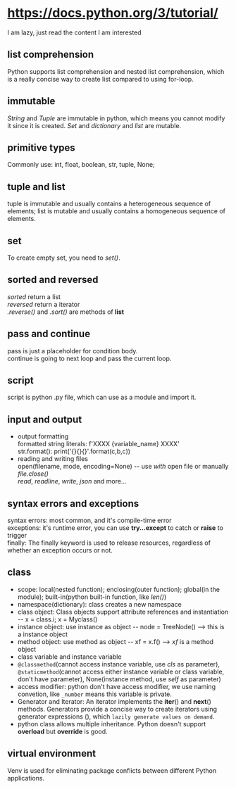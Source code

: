 # https://docs.python.org/3/tutorial/

I am lazy, just read the content I am interested

## list comprehension
Python supports list comprehension and nested list comprehension, which is a really concise way to create list compared to using for-loop.

## immutable
*String* and *Tuple* are immutable in python, which means you cannot modify it since it is created. *Set* and *dictionary* and *list* are mutable.

## primitive types
Commonly use: int, float, boolean, str, tuple, None;

## tuple and list
tuple is immutable and usually contains a heterogeneous sequence of elements; list is mutable and usually contains a homogeneous sequence of elements.  

## set
To create empty set, you need to *set()*.

## sorted and reversed
*sorted* return a list  
*reversed* return a iterator  
*.reverse()* and *.sort()* are methods of **list**

## pass and continue
pass is just a placeholder for condition body.  
continue is going to next loop and pass the current loop.

## script
script is python .py file, which can use as a module and import it.

## input and output
- output formatting  
formatted string literals: f'XXXX {variable_name} XXXX'  
str.format(): print('{}{}{}'.format(c,b,c))
- reading and writing files  
open(filename, mode, encoding=None)  -- use *with* open file or manually *file.close()*  
*read*, *readline*, *write*, *json* and more...

## syntax errors and exceptions
syntax errors: most common, and it's compile-time error  
exceptions: it's runtime error, you can use **try...except** to catch or **raise** to trigger  
finally: The finally keyword is used to release resources, regardless of whether an exception occurs or not.

## class
- scope: local(nested function); enclosing(outer function); global(in the module); built-in(python built-in function, like *len()*)
- namespace(dictionary): class creates a new namespace
- class object: Class objects support attribute references and instantiation -- x = class.i; x = Myclass()
- instance object: use instance as object -- node = TreeNode() --> this is a instance object
- method object: use method as object -- xf = x.f() --> *xf* is a method object
- class variable and instance variable
- `@classmethod`(cannot access instance variable, use *cls* as parameter), `@staticmethod`(cannot access either instance variable or class variable, don't have parameter), None(instance method, use *self* as parameter)
- access modifier: python don't have access modifier, we use naming convetion, like `_number` means this variable is private.
- Generator and Iterator: An iterator implements the __iter__() and __next__() methods. Generators provide a concise way to create iterators using generator expressions (), which `lazily generate values on demand`.
- python class allows multiple inheritance. Python doesn't support **overload** but **override** is good.

## virtual environment
Venv is used for eliminating package conflicts between different Python applications.
